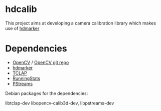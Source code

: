 # hdcalib

This project aims at developing a camera calibration library which makes use of [hdmarker](https://github.com/hendrikschilling/hdmarker)

# Dependencies

- [OpenCV](https://opencv.org/) / [OpenCV git repo](https://github.com/opencv/opencv)
- [hdmarker](https://github.com/hendrikschilling/hdmarker)
- [TCLAP](http://tclap.sourceforge.net/)
- [RunningStats](https://github.com/abrock/RunningStats)
- [PStreams](http://pstreams.sourceforge.net/)

Debian packages for the dependencies:

libtclap-dev libopencv-calib3d-dev, libpstreams-dev

